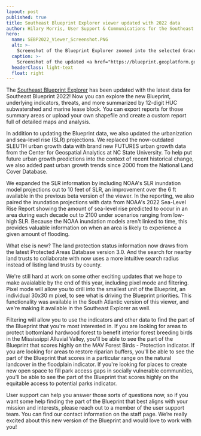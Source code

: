 ```yaml
---
layout: post
published: true
title: Southeast Blueprint Explorer viewer updated with 2022 data
author: Hilary Morris, User Support & Communications for the Southeast and South Atlantic Blueprints
hero:
  name: SEBP2022_Viewer_Screenshot.PNG
  alt: >-
    Screenshot of the Blueprint Explorer zoomed into the selected Grace Church Bassett Creek subwatershed in Alabama. Shows a map of the Blueprint priorities and an accompanying pie chart with 47% in highest priority, 35% in high priority, 5% as medium prioritity, 4% as priority connections, and 10% as lower priority.
  caption: >-
    Screenshot of the updated <a href="https://blueprint.geoplatform.gov/southeast/">Southeast Blueprint Explorer</a> viewer showing Blueprint 2022 priorities for a subwatershed in Alabama.
  headerClass: light-text
  float: right
---
```

The [Southeast Blueprint Explorer](https://blueprint.geoplatform.gov/southeast/) has been updated with the latest data for Southeast Blueprint 2022! Now you can explore the new Blueprint, underlying indicators, threats, and more summarized by 12-digit HUC subwatershed and marine lease block. You can export reports for those summary areas or upload your own shapefile and create a custom report full of detailed maps and analysis.<!--more-->

In addition to updating the Blueprint data, we also updated the urbanization and sea-level rise (SLR) projections. We replaced the now-outdated SLEUTH urban growth data with brand new FUTURES urban growth data from the Center for Geospatial Analytics at NC State University. To help put future urban growth predictions into the context of recent historical change, we also added past urban growth trends since 2000 from the National Land Cover Database.

We expanded the SLR information by including NOAA's SLR inundation model projections out to 10 feet of SLR, an improvement over the 6 ft available in the previous beta version of the viewer. In the reporting, we also paired the inundation projections with data from NOAA's 2022 Sea-Level Rise Report showing the amount of sea-level rise predicted to occur in an area during each decade out to 2100 under scenarios ranging from low-high SLR. Because the NOAA inundation models aren't linked to time, this provides valuable information on when an area is likely to experience a given amount of flooding.

What else is new? The land protection status information now draws from the latest Protected Areas Database version 3.0. And the search for nearby land trusts to collaborate with now uses a more intuitive search radius instead of listing land trusts by county.

We're still hard at work on some other exciting updates that we hope to make avaialable by the end of this year, including pixel mode and filtering. Pixel mode will allow you to drill into the smallest unit of the Blueprint, an individual 30x30 m pixel, to see what is driving the Blueprint priorities. This functionality was available in the South Atlantic version of this viewer, and we're making it available in the Southeast Explorer as well.

Filtering will allow you to use the indicators and other data to find the part of the Blueprint that you're most interested in. If you are looking for areas to protect bottomland hardwood forest to benefit interior forest breeding birds in the Mississippi Alluvial Valley, you'll be able to see the part of the Blueprint that scores highly on the MAV Forest Birds - Protection indicator. If you are looking for areas to restore riparian buffers, you'll be able to see the part of the Blueprint that scores in a particular range on the natural landcover in the floodplain indicator. If you're looking for places to create new open space to fill park access gaps in socially vulnerable communities, you'll be able to see the part of the Blueprint that scores highly on the equitable access to potential parks indicator.

User support can help you answer those sorts of questions now, so if you want some help finding the part of the Blueprint that best aligns with your mission and interests, please reach out to a member of the user support team. You can find our contact information on the staff page. We’re really excited about this new version of the Blueprint and would love to work with you!
